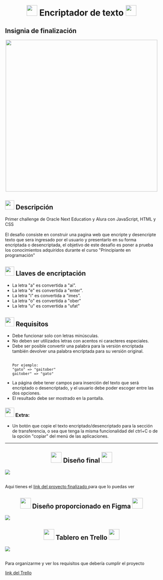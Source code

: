 <h1 align="center">
    <img src="https://emojipedia-us.s3.amazonaws.com/source/microsoft-teams/337/locked-with-key_1f510.png" width="35">
    Encriptador de texto
    <img src="https://emojipedia-us.s3.amazonaws.com/source/microsoft-teams/337/locked-with-key_1f510.png" width="35">
</h1>

<h2>Insignia de finalización</h2>
<div align="center">
    <img src="https://cdn.discordapp.com/attachments/963137601152364554/1005561025308930188/cms_files_10224_1659462746Badge_Sharer_Alura_ChallengeOracleONE_2000x2000_V3.png" width="500">
</div>

<h2>
<img src="https://emojipedia-us.s3.amazonaws.com/source/microsoft-teams/337/rocket_1f680.png" width="30">
    Descripción
</h2>

<p>
    Primer challenge de Oracle Next Education y Alura con JavaScript, HTML y CSS <br><br>
    El desafio consiste en construir una pagina web que encripte y desencripte texto que sera ingresado por el usuario y presentarlo en su forma encriptada o desencriptada, el objetivo de este desafio es poner a prueba los conocimientos adquiridos durante el curso "Principiante en programación"
</p>

<h2>
<img src="https://emojipedia-us.s3.amazonaws.com/source/microsoft-teams/337/old-key_1f5dd-fe0f.png" width="30">
    Llaves de encriptación
</h2>
<ul>
    <li>La letra "a" es convertida a "ai".</li>
    <li>La letra "e" es convertida a "enter".</li>
    <li>La letra "i" es convertida a "imes".</li>
    <li>La letra "o" es convertida a "ober"</li>
    <li>La letra "u" es convertida a "ufat"</li>
</ul>

<h2>
<img src="https://emojipedia-us.s3.amazonaws.com/source/microsoft-teams/337/vertical-traffic-light_1f6a6.png" width="30">
    Requisitos
</h2>
<ul>
    <li>Debe funcionar solo con letras minúsculas.</li>
    <li>No deben ser utilizados letras con acentos ni caracteres especiales.</li>
    <li>Debe ser posible convertir una palabra para la versión encriptada también devolver una palabra encriptada para su versión original.</li><br>

    Por ejemplo:
    "gato" => "gaitober"
    gaitober" => "gato"

<li>La página debe tener campos para inserción del texto que será encriptado o desencriptado, y el usuario debe poder escoger entre las dos opciones.</li>
    <li>El resultado debe ser mostrado en la pantalla.</li>
</ul>

<h3>
    <img src="https://emojipedia-us.s3.amazonaws.com/source/microsoft-teams/337/sparkles_2728.png" width="30">
    Extra:
</h3>

<ul>
    <li>Un botón que copie el texto encriptado/desencriptado para la sección de transferencia, o sea que tenga la misma funcionalidad del ctrl+C o de la opción "copiar" del menú de las aplicaciones.</li>
</ul>

<hr>

<h2 align="center">
    <img src="https://emojipedia-us.s3.amazonaws.com/source/microsoft-teams/337/party-popper_1f389.png" width="35">
    Diseño final
    <img src="https://emojipedia-us.s3.amazonaws.com/source/microsoft-teams/337/party-popper_1f389.png" width="35">
</h2>

<img src="https://cdn.discordapp.com/attachments/963137601152364554/1005369105483829288/unknown.png">
<br><br>
<p>
    Aqui tienes el 
    <a href="https://metaldev-06.github.io/Encriptador-de-texto-Alura-Challenges-Oracle-ONE/">
        link del proyecto finalizado
    </a>
    para que lo puedas ver
</p>

<h2 align="center">
    <img src="https://emojipedia-us.s3.amazonaws.com/source/microsoft-teams/337/fire_1f525.png" width="35">
    Diseño proporcionado en Figma
    <img src="https://emojipedia-us.s3.amazonaws.com/source/microsoft-teams/337/fire_1f525.png" width="35">
</h2>
<img src="https://cdn.discordapp.com/attachments/963137601152364554/1005369600298459186/unknown.png">

<h2 align="center">
    <img src="https://emojipedia-us.s3.amazonaws.com/source/microsoft-teams/337/books_1f4da.png" width="35">
    Tablero en Trello
    <img src="https://emojipedia-us.s3.amazonaws.com/source/microsoft-teams/337/books_1f4da.png" width="35">
</h2>

<img src="https://cdn.discordapp.com/attachments/963137601152364554/1005371824789524500/unknown.png">
<br><br>
<p>
    Para organizarme y ver los requisitos que debería cumplir el proyecto
</p>

<a href="https://trello.com/invite/b/ohC7jU1B/653804bf1e34218ced826c0389a45447/encriptador-de-texto-alura-challenges-one">
    link del Trello
</a>

